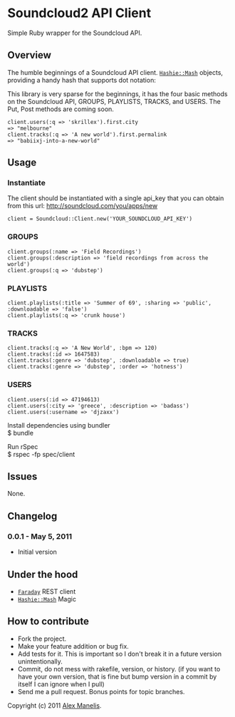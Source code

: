 # Soundcloud2 API Client

Simple Ruby wrapper for the Soundcloud API.  

## Overview

The humble beginnings of a Soundcloud API client.   [`Hashie::Mash`](https://github.com/intridea/hashie) objects, providing a handy hash that supports dot notation:

This library is very sparse for the beginnings, it has the four basic methods on the Soundcloud API, GROUPS, PLAYLISTS, TRACKS, and USERS. The Put, Post methods are coming soon.

    client.users(:q => 'skrillex').first.city
    => "melbourne"
    client.tracks(:q => 'A new world').first.permalink
    => "babiixj-into-a-new-world"

## Usage

### Instantiate
The client should be instantiated with a single api_key that you can obtain from this url: http://soundcloud.com/you/apps/new

    client = Soundcloud::Client.new('YOUR_SOUNDCLOUD_API_KEY')

### GROUPS
    client.groups(:name => 'Field Recordings')
    client.groups(:description => 'field recordings from across the world')
    client.groups(:q => 'dubstep')

### PLAYLISTS
    client.playlists(:title => 'Summer of 69', :sharing => 'public', :downloadable => 'false')
    client.playlists(:q => 'crunk house')

### TRACKS
    client.tracks(:q => 'A New World', :bpm => 120)
    client.tracks(:id => 1647583)
    client.tracks(:genre => 'dubstep', :downloadable => true)
    client.tracks(:genre => 'dubstep', :order => 'hotness')
    
### USERS
    client.users(:id => 47194613)
    client.users(:city => 'greece', :description => 'badass')
    client.users(:username => 'djzaxx')

Install dependencies using bundler  
    $ bundle 

Run rSpec  
    $ rspec -fp spec/client

## Issues
  None.  

<a name="changelog"></a>
## Changelog

### 0.0.1 - May 5, 2011

* Initial version


## Under the hood
* [`Faraday`](https://github.com/technoweenie/faraday) REST client
* [`Hashie::Mash`](http://github.com/intridea/hashie)  Magic

## How to contribute
 
* Fork the project.
* Make your feature addition or bug fix.
* Add tests for it. This is important so I don't break it in a
  future version unintentionally.
* Commit, do not mess with rakefile, version, or history.
  (if you want to have your own version, that is fine but bump version in a commit by itself I can ignore when I pull)
* Send me a pull request. Bonus points for topic branches.

Copyright (c) 2011 [Alex Manelis](http://twitter.com/amanelis). 
